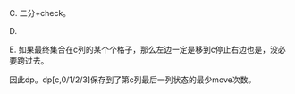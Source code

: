 C. 二分+check。

D.

E. 如果最终集合在c列的某个个格子，那么左边一定是移到c停止右边也是，没必要跨过去。

   因此dp。dp[c,0/1/2/3]保存到了第c列最后一列状态的最少move次数。
